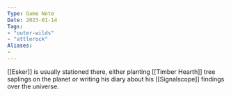 ```yaml
---
Type: Game Note
Date: 2023-01-14
Tags:
- "outer-wilds"
- "attlerock"
Aliases:
- 
---
```

[[Esker]] is usually stationed there, either planting [[Timber Hearth]] tree saplings on the planet or writing his diary about his [[Signalscope]] findings over the universe.